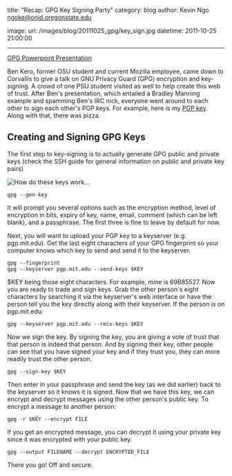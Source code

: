 title: "Recap: GPG Key Signing Party"
category: blog
author: Kevin Ngo <ngoke@onid.oregonstate.edu>

image:
    url: /images/blog/20111025_gpg/key_sign.jpg
datetime: 2011-10-25 21:00:00

---

[GPG Powerpoint Presentation][gpg]

Ben Kero, former OSU student and current Mozilla employee, came down to
Corvallis to give a talk on GNU Privacy Guard (GPG) encryption and key-signing.
A crowd of one PSU student visited as well to help create this web of trust.
After Ben's presentation, which entailed a Bradley Manning example and spamming
Ben's IRC nick, everyone went around to each other to sign each other's PGP
keys.
For example, here is my [PGP key][kevkey]. Along with that, there was pizza.

Creating and Signing GPG Keys
-----------------------------

The first step to key-signing is to actually generate GPG public and private
keys (check the SSH guide for general information on public and private key
pairs)

![How do these keys work...](/images/blog/20111025_gpg/long_table.jpg)

    gpg --gen-key

It will prompt you several options such as the encryption method, level of
encryption in bits, expiry of key, name, email, comment (which can be left
blank), and a passphrase. The first three is fine to leave by default for now.

Next, you will want to upload your PGP key to a keyserver (e.g. pgp.mit.edu).
Get the last eight characters of your GPG fingerprint so your computer knows
which key to send and send it to the keyserver.

    gpg --fingerprint
    gpg --keyserver pgp.mit.edu --send-keys $KEY

$KEY being those eight characters. For example, mine is 69B85527. Now you are
ready to trade and sign keys. Grab the other person's eight characters by
searching it via the keyserver's web interface or have the person tell you the
key directly along with their keyserver. If the person is on pgp.mit.edu:

    gpg --keyserver pgp.mit.edu --recv-keys $KEY

Now we sign the key. By signing the key, you are giving a vote of trust that
that person is indeed that person. And by signing their key, other people can
see that you have signed your key and if they trust you, they can more readily
trust the other person.

    gpg --sign-key $KEY

Then enter in your passphrase and send the key (as we did earlier) back to the
keyserver so it knows it is signed. Now that we have this key, we can encrypt
and decrypt messages using the other person's public key. To encrypt a message
to another person:

    gpg -r $KEY --encrypt FILE

If you get an encrypted message, you can decrypt it using your private key
since it was encrypted with your public key.

    gpg --output FILENAME --decrypt ENCRYPTED_FILE

There you go! Off and secure.


[gpg]:http://staff.osuosl.org/~bkero/gpg_presentation.pdf
[ssh]:/guides/secure-shell-ssh/index.html
[kevkey]:http://pgp.mit.edu:11371/pks/lookup?op=vindex&search=0x0E11100869B85527
